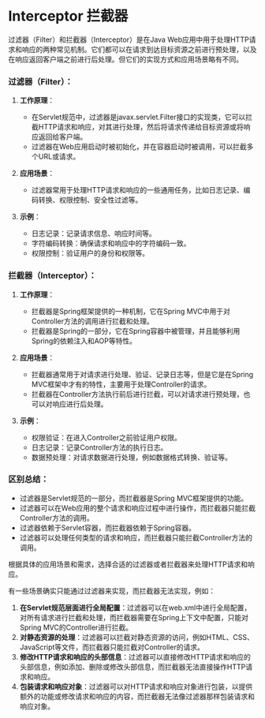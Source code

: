 # Interceptor 拦截器

过滤器（Filter）和拦截器（Interceptor）是在Java Web应用中用于处理HTTP请求和响应的两种常见机制。它们都可以在请求到达目标资源之前进行预处理，以及在响应返回客户端之前进行后处理。但它们的实现方式和应用场景略有不同。

### 过滤器（Filter）：

1. **工作原理**：
   - 在Servlet规范中，过滤器是javax.servlet.Filter接口的实现类，它可以拦截HTTP请求和响应，对其进行处理，然后将请求传递给目标资源或将响应返回给客户端。
   - 过滤器在Web应用启动时被初始化，并在容器启动时被调用，可以拦截多个URL或请求。

2. **应用场景**：
   - 过滤器常用于处理HTTP请求和响应的一些通用任务，比如日志记录、编码转换、权限控制、安全性过滤等。

3. **示例**：
   - 日志记录：记录请求信息、响应时间等。
   - 字符编码转换：确保请求和响应中的字符编码一致。
   - 权限控制：验证用户的身份和权限等。

### 拦截器（Interceptor）：

1. **工作原理**：
   - 拦截器是Spring框架提供的一种机制，它在Spring MVC中用于对Controller方法的调用进行拦截和处理。
   - 拦截器是Spring的一部分，它在Spring容器中被管理，并且能够利用Spring的依赖注入和AOP等特性。

2. **应用场景**：
   - 拦截器通常用于对请求进行处理、验证、记录日志等，但是它是在Spring MVC框架中才有的特性，主要用于处理Controller的请求。
   - 拦截器在Controller方法执行前后进行拦截，可以对请求进行预处理，也可以对响应进行后处理。

3. **示例**：
   - 权限验证：在进入Controller之前验证用户权限。
   - 日志记录：记录Controller方法的执行日志。
   - 数据预处理：对请求数据进行处理，例如数据格式转换、验证等。

### 区别总结：

- 过滤器是Servlet规范的一部分，而拦截器是Spring MVC框架提供的功能。
- 过滤器可以在Web应用的整个请求和响应过程中进行操作，而拦截器只能拦截Controller方法的调用。
- 过滤器依赖于Servlet容器，而拦截器依赖于Spring容器。
- 过滤器可以处理任何类型的请求和响应，而拦截器只能拦截Controller方法的调用。

根据具体的应用场景和需求，选择合适的过滤器或者拦截器来处理HTTP请求和响应。

有一些场景确实只能通过过滤器来实现，而拦截器无法实现，例如：

1. **在Servlet规范层面进行全局配置**：过滤器可以在web.xml中进行全局配置，对所有请求进行拦截和处理，而拦截器需要在Spring上下文中配置，只能对Spring MVC的Controller进行拦截。
2. **对静态资源的处理**：过滤器可以拦截对静态资源的访问，例如HTML、CSS、JavaScript等文件，而拦截器只能拦截对Controller的请求。
3. **修改HTTP请求和响应的头部信息**：过滤器可以直接修改HTTP请求和响应的头部信息，例如添加、删除或修改头部信息，而拦截器无法直接操作HTTP请求和响应。
4. **包装请求和响应对象**：过滤器可以对HTTP请求和响应对象进行包装，以提供额外的功能或修改请求和响应的内容，而拦截器无法像过滤器那样包装请求和响应对象。
